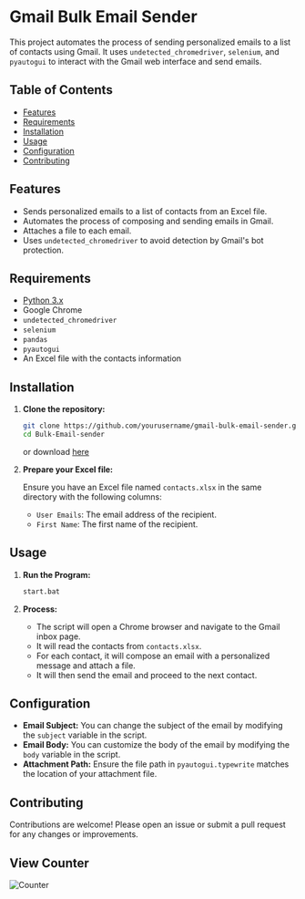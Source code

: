 

# Gmail Bulk Email Sender

This project automates the process of sending personalized emails to a list of contacts using Gmail. It uses `undetected_chromedriver`, `selenium`, and `pyautogui` to interact with the Gmail web interface and send emails.

## Table of Contents

- [Features](#features)
- [Requirements](#requirements)
- [Installation](#installation)
- [Usage](#usage)
- [Configuration](#configuration)
- [Contributing](#contributing)

## Features

- Sends personalized emails to a list of contacts from an Excel file.
- Automates the process of composing and sending emails in Gmail.
- Attaches a file to each email.
- Uses `undetected_chromedriver` to avoid detection by Gmail's bot protection.

## Requirements

- [Python 3.x](https://www.python.org/ftp/python/3.12.4/python-3.12.4-amd64.exe)
- Google Chrome
- `undetected_chromedriver`
- `selenium`
- `pandas`
- `pyautogui`
- An Excel file with the contacts information

## Installation

1. **Clone the repository:**

    ```bash
    git clone https://github.com/yourusername/gmail-bulk-email-sender.git
    cd Bulk-Email-sender
    ```
    or download [here](https://github.com/maxcodl/Bulk-Email-sender/releases/download/v1.0.0/Bulk-Email-sender-main.zip)

   
3. **Prepare your Excel file:**

    Ensure you have an Excel file named `contacts.xlsx` in the same directory with the following columns:
    - `User Emails`: The email address of the recipient.
    - `First Name`: The first name of the recipient.

## Usage

1. **Run the Program:**

    ```bash
    start.bat
    ```

2. **Process:**
    - The script will open a Chrome browser and navigate to the Gmail inbox page.
    - It will read the contacts from `contacts.xlsx`.
    - For each contact, it will compose an email with a personalized message and attach a file.
    - It will then send the email and proceed to the next contact.

## Configuration

- **Email Subject:** You can change the subject of the email by modifying the `subject` variable in the script.
- **Email Body:** You can customize the body of the email by modifying the `body` variable in the script.
- **Attachment Path:** Ensure the file path in `pyautogui.typewrite` matches the location of your attachment file.

## Contributing

Contributions are welcome! Please open an issue or submit a pull request for any changes or improvements.

## View Counter 
![Counter](https://profile-counter.glitch.me/Bulk-Email-sender/count.svg)
